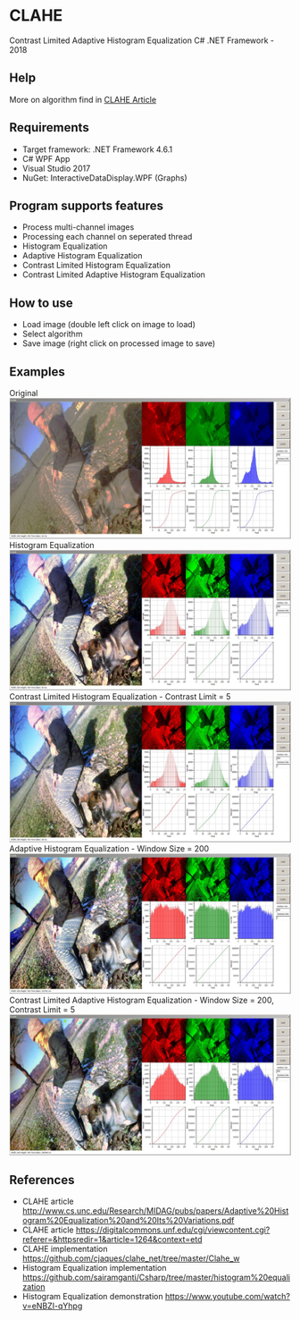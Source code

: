 # CLAHE

Contrast Limited Adaptive Histogram Equalization C# .NET Framework - 2018

Help
-----

More on algorithm find in [CLAHE Article](https://en.wikipedia.org/wiki/Adaptive_histogram_equalization#Contrast_Limited_AHE)

Requirements
-----
  - Target framework: .NET Framework 4.6.1
  - C# WPF App
  - Visual Studio 2017
  - NuGet: InteractiveDataDisplay.WPF (Graphs)

Program supports features
-----
  - Process multi-channel images
  - Processing each channel on seperated thread
  - Histogram Equalization
  - Adaptive Histogram Equalization
  - Contrast Limited Histogram Equalization
  - Contrast Limited Adaptive Histogram Equalization
   
How to use
-----
  - Load image (double left click on image to load)
  - Select algorithm
  - Save image (right click on processed image to save)
  
Examples
-----
Original
<img src="https://github.com/kruherson1337/CLAHE/blob/master/examples/Pic6/ORG.JPG?raw=true" alt="Original"/>
Histogram Equalization
<img src="https://github.com/kruherson1337/CLAHE/blob/master/examples/Pic6/HE.JPG?raw=true" alt="HE"/>
Contrast Limited Histogram Equalization - Contrast Limit = 5
<img src="https://github.com/kruherson1337/CLAHE/blob/master/examples/Pic6/CLHE.JPG?raw=true" alt="CLHE"/>
Adaptive Histogram Equalization - Window Size = 200
<img src="https://github.com/kruherson1337/CLAHE/blob/master/examples/Pic6/AHE.JPG?raw=true" alt="AHE"/>
Contrast Limited Adaptive Histogram Equalization - Window Size = 200, Contrast Limit = 5
<img src="https://github.com/kruherson1337/CLAHE/blob/master/examples/Pic6/CLAHE.JPG?raw=true" alt="CLAHE"/>

References
-----
  - CLAHE article http://www.cs.unc.edu/Research/MIDAG/pubs/papers/Adaptive%20Histogram%20Equalization%20and%20Its%20Variations.pdf  
  - CLAHE article https://digitalcommons.unf.edu/cgi/viewcontent.cgi?referer=&httpsredir=1&article=1264&context=etd
  - CLAHE implementation https://github.com/cjaques/clahe_net/tree/master/Clahe_w
  - Histogram Equalization implementation https://github.com/sairamganti/Csharp/tree/master/histogram%20equalization
  - Histogram Equalization demonstration https://www.youtube.com/watch?v=eNBZI-qYhpg
